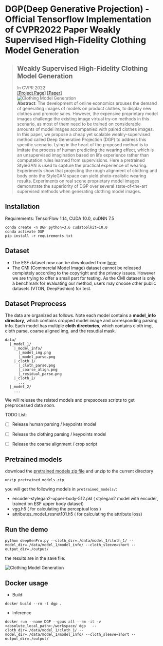 # DGP(Deep Generative Projection) - Official Tensorflow Implementation of CVPR2022 Paper Weakly Supervised High-Fidelity Clothing Model Generation

> ## Weakly Supervised High-Fidelity Clothing Model Generation
> In CVPR 2022<br>
> [[Project Page]](https://ruilifeng.github.io/Deep-Generative-Projection/)  [[Paper]](https://arxiv.org/pdf/2112.07200.pdf)<br>
>![Clothing Model Generation](imgs/figure1.png "Clothing Model Generation")<br>
> **Abstract**: The development of online economics arouses the demand of generating images of models on product clothes, to display new clothes and promote sales. However, the expensive  proprietary model images challenge the existing image virtual try-on methods in this scenario, as most of them need to be trained on considerable amounts of model images accompanied with paired clothes images. In this paper, we propose a cheap yet scalable weakly-supervised method called Deep Generative Projection (DGP) to address this specific scenario. Lying in the heart of the proposed method is to imitate the process of human predicting the wearing effect, which is an unsupervised imagination based on life experience rather than computation rules learned from supervisions. Here a pretrained StyleGAN is used to capture the practical experience of wearing. Experiments show that projecting the rough alignment of clothing and body onto the StyleGAN space can yield photo-realistic wearing results. Experiments on real scene proprietary model images demonstrate the superiority of DGP over several state-of-the-art supervised methods when generating clothing model images.

## Installation
Requirements: TensorFlow 1.14, CUDA 10.0, cuDNN 7.5
```
conda create -n DGP python=3.6 cudatoolkit=10.0
conda activate DGP
pip install -r requirements.txt
```

## Dataset
- The ESF dataset now can be downloaded from [here](https://mailustceducn-my.sharepoint.com/:f:/g/personal/frl1996_mail_ustc_edu_cn/EpNhuXT-hS5FstHNlv3TeJQBeJYzG0hKkPUgeZ-IO9-zww?e=DBYohK)
- The CMI (Commercial Model Image) dataset cannot be released completely according to the copyright and the privacy issues. However we are trying to offer a small part for testing. As the CMI dataset is only a benchmark for evaluating our method, users may choose other public datasets (VTON, DeepFashion) for test.

## Dataset Preprocess
The data are organized as follows. Note each model contains a **model_info directory**, which contains cropped model image and corresponding parsing info. Each model has multiple **cloth directories**, which contains cloth img, cloth parse, coarse aligned img, and the resudial mask.

```
data/
  |_model_1/
    |_model_info/
      |_model_img.png
      |_model_parse.png
    |_cloth_1/
      |_cloth_parse.png
      |_coarse_align.png
      |_residual_parse.png
    |_cloth_2/
      ...
  |_model_2/
    ...
```

We will release the related models and prepsocess scripts to get preprocessed data soon.

TODO List: 
- [ ] Release human parsing / keypoints model
- [ ] Release the clothing parsing / keypoints model
- [ ] Release the coarse alignment / crop script


## Pretrained models
download the [pretrained models zip file](https://mailustceducn-my.sharepoint.com/:u:/g/personal/frl1996_mail_ustc_edu_cn/ESTZWdXXiaxJuvr7ihrDRGQBbMYNhNkMI2R9nmqBk99HQg?e=ToSae6) and unzip to the current directory

```
unzip pretrained_models.zip
```

you will get the following models in `pretrained_models/`:
- encoder-stylegan2-upper-body-512.pkl ( stylegan2 model with encoder, trained on ESF upper body dataset)
- vgg.h5 ( for calculating the perceptual loss )
- attributes_model_resnet101.h5 ( for calculating the attribute loss)


## Run the demo
```
python deepGenPro.py --cloth_dir=./data/model_1/cloth_1/ --model_dir=./data/model_1/model_info/ --cloth_sleeve=short --output_dir=./output/
```

the results are in the save file:

![Clothing Model Generation](imgs/show_case.png "Clothing Model Generation")<br>


## Docker usage

  - Build
  ```
  docker build --rm -t dgp .
  ```
  
  - Inference
  ```
  docker run --name DGP --gpus all --rm -it -v <absolute_local_path>:/workspace/ dgp   --cloth_dir=./data/model_1/cloth_1/ --model_dir=./data/model_1/model_info/ --cloth_sleeve=short --output_dir=./output/
  ```
